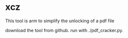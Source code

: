 # xcz
This tool is arm to simplify the unlocking of a pdf file

download the tool from github.
run with ./pdf_cracker.py.

